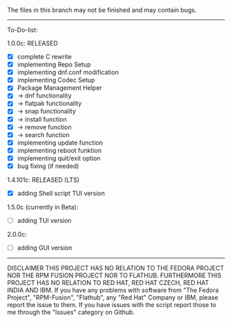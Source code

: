The files in this branch may not be finished and may contain bugs.
_______________________________________________________
To-Do-list:

1.0.0c: RELEASED
- [x] complete C rewrite
- [x] implementing Repo Setup
- [x] implementing dnf.conf modification
- [x] implementing Codec Setup
- [x] Package Management Helper
- [x] -> dnf functionality
- [x] -> flatpak functionality
- [x] -> snap functionality
- [x] -> install function
- [X] -> remove function
- [X] -> search function
- [x] implementing update function
- [x] implementing reboot funktion
- [x] implementing quit/exit option
- [x] bug fixing (if needed)

1.4.101c: RELEASED (LTS)
- [x] adding Shell script TUI version

1.5.0c (currently in Beta):
- [ ] adding TUI version

2.0.0c:
- [ ] adding GUI version
_______________________________________________________
DISCLAIMER
THIS PROJECT HAS NO RELATION TO THE FEDORA PROJECT NOR THE RPM FUSION PROJECT NOR TO FLATHUB.
FURTHERMORE THIS PROJECT HAS NO RELATION TO RED HAT, RED HAT CZECH, RED HAT INDIA AND IBM.
If you have any problems with software from "The Fedora Project", "RPM-Fusion", "Flathub", any "Red Hat" Company or IBM,
please report the issue to them.
If you have issues with the script report those to me through the "Issues" category on Github.
